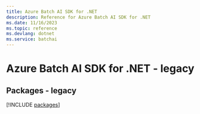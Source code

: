 ```yaml
---
title: Azure Batch AI SDK for .NET
description: Reference for Azure Batch AI SDK for .NET
ms.date: 11/16/2023
ms.topic: reference
ms.devlang: dotnet
ms.service: batchai
---
```

# Azure Batch AI SDK for .NET - legacy
## Packages - legacy
[!INCLUDE [packages](batch-ai-index.md)]